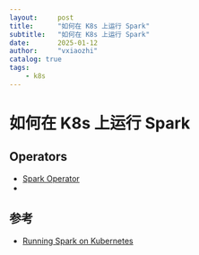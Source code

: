 ```yaml
---
layout:     post
title:      "如何在 K8s 上运行 Spark"
subtitle:   "如何在 K8s 上运行 Spark"
date:       2025-01-12
author:     "vxiaozhi"
catalog: true
tags:
    - k8s
---
```


#  如何在 K8s 上运行 Spark

## Operators

- [Spark Operator](https://github.com/kubeflow/spark-operator)
- 
## 参考

- [Running Spark on Kubernetes](https://spark.apache.org/docs/latest/running-on-kubernetes.html)
